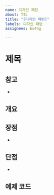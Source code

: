 ```yaml
---
name: 디자인 패턴
about: TIL
title: "[디자인 패턴]"
labels: 디자인 패턴
assignees: Eu4ng

---
```


# 제목

## 참고
- []()

## 개요

## 장점

-

## 단점

- 

## 예제 코드
